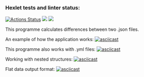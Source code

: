 ### Hexlet tests and linter status:
[![Actions Status](https://github.com/Yarqd/java-project-71/actions/workflows/hexlet-check.yml/badge.svg)](https://github.com/Yarqd/java-project-71/actions)
<a href="https://codeclimate.com/github/Yarqd/java-project-71/maintainability"><img src="https://api.codeclimate.com/v1/badges/6e7b6a0aa2b9152b9586/maintainability" /></a>
<a href="https://codeclimate.com/github/Yarqd/java-project-71/test_coverage"><img src="https://api.codeclimate.com/v1/badges/6e7b6a0aa2b9152b9586/test_coverage" /></a>

This programme calculates differences between two .json files. 

An example of how the application works:
[![asciicast](https://asciinema.org/a/nSFSAEnUd0UGtbdM0Muhn9GQb.svg)](https://asciinema.org/a/nSFSAEnUd0UGtbdM0Muhn9GQb)

This programme also works with .yml files:
[![asciicast](https://asciinema.org/a/hAi3unvOMaLx26pl1yT8e6IL1.svg)](https://asciinema.org/a/hAi3unvOMaLx26pl1yT8e6IL1)

Working with nested structures:
[![asciicast](https://asciinema.org/a/96v2nApXyEvCBFyqDQmkX3OPK.svg)](https://asciinema.org/a/96v2nApXyEvCBFyqDQmkX3OPK)

Flat data output format:
[![asciicast](https://asciinema.org/a/Ucf4hgKeAzR0EMTREI7458rV1.svg)](https://asciinema.org/a/Ucf4hgKeAzR0EMTREI7458rV1)
